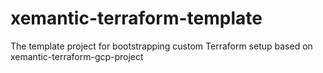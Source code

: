 # xemantic-terraform-template
The template project for bootstrapping custom Terraform setup based on xemantic-terraform-gcp-project
